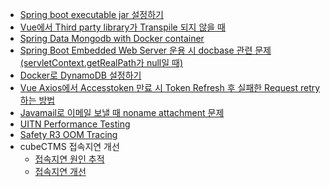 * <a href="https://github.com/dlxotn216/knowledge/blob/master/Spring%20Boot%20Executable%20jar%20%EC%84%A4%EC%A0%95%ED%95%98%EA%B8%B0.md">Spring boot executable jar 설정하기</a>
* <a href="https://github.com/dlxotn216/knowledge/blob/master/Vue%EC%97%90%EC%84%9C%20Third%20party%20library%EA%B0%80%20Transpile%20%EB%90%98%EC%A7%80%20%EC%95%8A%EC%9D%84%20%EB%95%8C.md">Vue에서 Third party library가 Transpile 되지 않을 때</a> 
* <a href="https://github.com/dlxotn216/knowledge/blob/master/Spring%20Data%20Mongodb%20with%20docker%20mongodb%20instance.md">Spring Data Mongodb with Docker container</a>
* <a 
href="https://github.com/dlxotn216/knowledge/blob/master/Spring%20Boot%20Embedded%20Web%20Servers%20and%20Docbase.pdf">
Spring Boot Embedded Web Server 운용 시 docbase 관련 문제 (servletContext.getRealPath가 null일 때)</a>
* <a href="https://github.com/dlxotn216/knowledge/blob/master/Docker%EB%A1%9C%20DynamoDB%20%EC%84%A4%EC%A0%95%ED%95%98%EA%B8%B0.md">Docker로 DynamoDB 설정하기</a>
* <a
href="https://github.com/dlxotn216/knowledge/blob/master/Vue%20Axios%EC%97%90%EC%84%9C%20Accesstoken%20%EB%A7%8C%EB%A3%8C%20%EC%8B%9C%20Token%20Refresh%20%ED%9B%84%20%EC%8B%A4%ED%8C%A8%ED%95%9C%20Request%20retry%20%ED%95%98%EB%8A%94%20%EB%B0%A9%EB%B2%95.md">Vue Axios에서 Accesstoken 만료 시 Token Refresh 후 실패한 Request retry 하는 방법</a>
* <a
href="https://github.com/dlxotn216/knowledge/blob/master/Javamail%EB%A1%9C%20%EC%9D%B4%EB%A9%94%EC%9D%BC%20%EB%B3%B4%EB%82%BC%20%EB%95%8C%20noname%20attachment%20%EB%AC%B8%EC%A0%9C.md">Javamail로 이메일 보낼 때 noname attachment 문제</a>
* <a
href="https://github.com/dlxotn216/knowledge/blob/master/UITN-Performance%2CLoadTesting-310320-1020-626.pdf">
UITN Performance Testing</a>
* <a
href="https://github.com/dlxotn216/knowledge/blob/master/SafetyR3OutofmemoryTracing-310320-1024-628.pdf">
Safety R3 OOM Tracing</a>
* cubeCTMS 접속지연 개선  
  * <a href="https://github.com/dlxotn216/knowledge/blob/master/cubeCTMS-HighLatency%20Tracing.pdf">접속지연 원인 추적</a>  
  * <a href="https://github.com/dlxotn216/knowledge/blob/master/cubeCTMS-HighLatency%20Resolving.pdf">접속지연 개선</a>  
